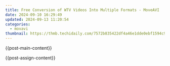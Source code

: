 ```yaml
---
title: Free Conversion of WTV Videos Into Multiple Formats - MoveAVI
date: 2024-09-10 16:29:49
updated: 2024-09-13 11:20:54
categories:
  - movavi
thumbnail: https://thmb.techidaily.com/7572b835422df4a46e1dde0ebf1594c94500d035cdbdf693fb3fdb8a7d6301cc.jpg
---
```


{{post-main-content}}

<ins class="adsbygoogle"
     style="display:block"
     data-ad-format="autorelaxed"
     data-ad-client="ca-pub-7571918770474297"
     data-ad-slot="1223367746"></ins>

{{post-assign-content}}

<ins class="adsbygoogle"
     style="display:block"
     data-ad-client="ca-pub-7571918770474297"
     data-ad-slot="8358498916"
     data-ad-format="auto"
     data-full-width-responsive="true"></ins>
